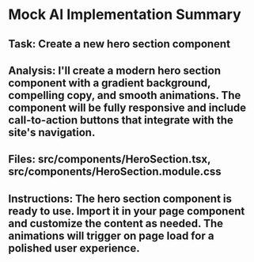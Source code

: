 # Mock AI Implementation Summary

## Task: Create a new hero section component
## Analysis: I'll create a modern hero section component with a gradient background, compelling copy, and smooth animations. The component will be fully responsive and include call-to-action buttons that integrate with the site's navigation.
## Files: src/components/HeroSection.tsx, src/components/HeroSection.module.css
## Instructions: The hero section component is ready to use. Import it in your page component and customize the content as needed. The animations will trigger on page load for a polished user experience.
